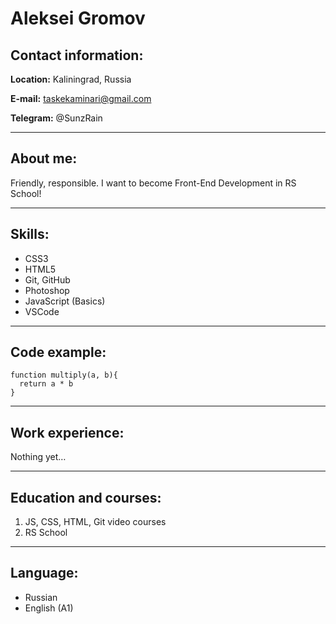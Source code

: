 # Aleksei Gromov
## Contact information:
**Location:** Kaliningrad, Russia

**E-mail:** taskekaminari@gmail.com

**Telegram:** @SunzRain

---

## About me: 
Friendly, responsible. I want to become Front-End Development in RS School! 

---
## Skills: 
 
* CSS3
* HTML5
* Git, GitHub
* Photoshop
* JavaScript (Basics)
* VSCode
---
## Code example:
```
function multiply(a, b){
  return a * b
}
```

---
## Work experience:
Nothing yet…

---
## Education and courses:

1. JS, CSS, HTML, Git video courses
2. RS School

---
## Language:
* Russian
* English (A1)